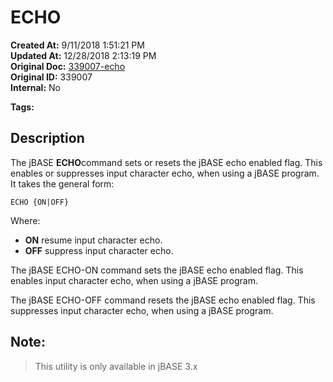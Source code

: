 # ECHO

**Created At:** 9/11/2018 1:51:21 PM  
**Updated At:** 12/28/2018 2:13:19 PM  
**Original Doc:** [339007-echo](https://docs.jbase.com/46963-utilities/339007-echo)  
**Original ID:** 339007  
**Internal:** No  

**Tags:**
<badge text='reset echo' vertical='middle' />
<badge text='set echo' vertical='middle' />
<badge text='echo' vertical='middle' />
<badge text='toggle input supression' vertical='middle' />

## Description

The jBASE **ECHO**command sets or resets the jBASE echo enabled flag. This enables or suppresses input character echo, when using a jBASE program. It takes the general form:

```
ECHO {ON|OFF}
```

Where:

- **ON** resume input character echo.
- **OFF** suppress input character echo.




The jBASE ECHO-ON command sets the jBASE echo enabled flag. This enables input character echo, when using a jBASE program.

The jBASE ECHO-OFF command resets the jBASE echo enabled flag. This suppresses input character echo, when using a jBASE program.



## Note:


> This utility is only available in jBASE 3.x



